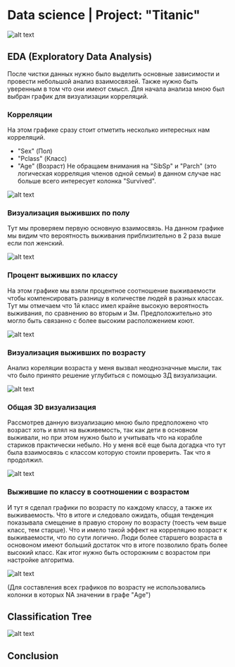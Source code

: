 # Data science | Project: "Titanic"

![alt text](https://github.com/Aettio/DS_Project_Titanic/blob/main/Images/Titanic_picture.png)

## EDA (Exploratory Data Analysis)

После чистки данных нужно было выделить основные зависимости и провести небольшой анализ взаимосвязей. Также нужно быть уверенным в том что они имеют смысл. Для начала анализа мною был выбран график для визуализации корреляций.

### Корреляции

На этом графике сразу стоит отметить несколько интересных нам корреляций.
- "Sex" (Пол)
- "Pclass" (Класс) 
- "Age" (Возраст)
Не обращаем внимания на "SibSp" и "Parch" (это логическая корреляция членов одной семьи) в данном случае нас больше всего интересует колонка "Survived".

![alt text](https://github.com/Aettio/DS_Project_Titanic/blob/main/Images/Корреляции.png)


### Визуализация выживших по полу

Тут мы проверяем первую основную взаимосвязь. На данном графике мы видим что вероятность выживания приблизительно в 2 раза выше если пол женский.

![alt text](https://github.com/Aettio/DS_Project_Titanic/blob/main/Images/Выжившие_по_полу.png)


### Процент выживших по классу

На этом графике мы взяли процентное соотношение выживаемости чтобы компенсировать разницу в количестве людей в разных классах. Тут мы отмечаем что 1й класс имел крайне высокую вероятность выживания, по сравнению во вторым и 3м. Предположительно это могло быть связанно с более высоким расположением коют.

![alt text](https://github.com/Aettio/DS_Project_Titanic/blob/main/Images/Выживших_по_классу.png)


### Визуализация выживших по возрасту 

Анализ кореляции возраста у меня вызвал неоднозначные мысли, так что было принято решение углубиться с помощью 3Д визуализации.

![alt text](https://github.com/Aettio/DS_Project_Titanic/blob/main/Images/Выжившие_по_возрасту.png)


### Общая 3D визуализация

Рассмотрев данную визуализацию мною было предположено что возраст хоть и влял на выживемость, так как дети в основном выживали, но при этом нужно было и учитывать что на корабле стариков практически небыло. Но у меня всё еще была догадка что тут была взаимосвязь с классом которую стоили проверить. Так что я продолжил.

![alt text](https://github.com/Aettio/DS_Project_Titanic/blob/main/Images/Visual_3D.png)

### Выжившие по классу в соотношении с возрастом

И тут я сделал графики по возрасту по каждому классу, а также их выживаемость. Что в итоге и следовало ожидать, общая тенденция показывала смещение в правую сторону по возрасту (тоесть чем выше класс, тем старше). Что и имело такой эффект на корреляцию  возраст к выживаемости, что по сути логично. Люди более старшего возраста в основоном имеют больший достаток что в итоге позволило брать более высокий класс. Как итог нужно быть осторожним с возрастом при настройке алгоритма. 

![alt text](https://github.com/Aettio/DS_Project_Titanic/blob/main/Images/Выжившие_по_классу_в_соотношении_с_возрастом.png)

(Для составления всех графиков по возрасту не использовались колонки в которых NA значении в графе "Age")

## Classification Tree


![alt text](https://github.com/Aettio/DS_Project_Titanic/blob/main/Images/Classification_Tree.jpg)


## Conclusion
